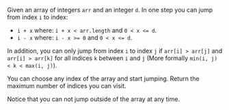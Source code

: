 Given an array of integers `arr` and an integer `d`. In one step you can jump from index `i` to index:

- `i + x` where: `i + x < arr.length` and `0 < x <= d`.
- `i - x` where: `i - x >= 0` and `0 < x <= d`.

In addition, you can only jump from index `i` to index `j` if `arr[i] > arr[j]` and `arr[i] > arr[k]` for all indices `k` between `i` and `j` (More formally `min(i, j) < k < max(i, j)`).

You can choose any index of the array and start jumping. Return the maximum number of indices you can visit.

Notice that you can not jump outside of the array at any time.